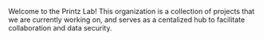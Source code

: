 Welcome to the Printz Lab! This organization is a collection of projects that we are currently working on, and serves as a centalized hub to facilitate collaboration and data security.
